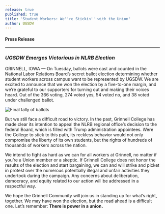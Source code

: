 ```yaml
---
release: true
published: true
title: 'Student Workers: We''re Stickin'' with the Union'
author: UGSDW
---
```

#### Press Release

***

### *UGSDW Emerges Victorious in NLRB Election*

GRINNELL, IOWA — On Tuesday, ballots were cast and counted in the National Labor Relations Board’s secret ballot election determining whether student workers across campus want to be represented by UGSDW.  We are excited to announce that we won the election by a five-to-one margin, and we’re grateful to our supporters for turning out and making their voices heard. Out of the 366 voting, 274 voted yes, 54 voted no, and 38 voted under challenged ballot.

![Final tally of ballots](/assets/news/tally-of-ballots.jpg)

But we still face a difficult road to victory.  In the past, Grinnell College has made clear its intention to appeal the NLRB regional office’s decision to the federal Board, which is filled with Trump administration appointees.  Were the College to stick to this path, its reckless behavior would not only compromise the liberty of its own students, but the rights of hundreds of thousands of workers across the nation.

We intend to fight as hard as we can for all workers at Grinnell, no matter if you’re a Union member or a skeptic. If Grinnell College does not honor the results of the election and start bargaining, we can and will strike and picket in protest over the numerous potentially illegal and unfair activities they undertook during the campaign. Any concerns about deliberation, democracy, and equity related to our action will be addressed in a respectful way.

We hope the Grinnell Community will join us in standing up for what’s right, together. We may have won the election, but the road ahead is a difficult one. Let’s remember: **There is power in a union.**
